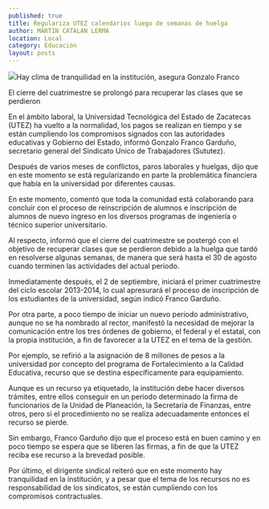 ```yaml
---
published: true
title: Regulariza UTEZ calendarios luego de semanas de huelga
author: MARTIN CATALAN LERMA
location: Local
category: Educación
layout: posts
---
```


![](http://i.imgur.com/0CzBnBxm.jpg)Hay clima de tranquilidad en la institución, asegura Gonzalo Franco

El cierre del cuatrimestre se prolongó para recuperar las clases que se perdieron

En el ámbito laboral, la Universidad Tecnológica del Estado de Zacatecas (UTEZ) ha vuelto a la normalidad, los pagos se realizan en tiempo y se están cumpliendo los compromisos signados con las autoridades educativas y Gobierno del Estado, informó Gonzalo Franco Garduño, secretario general del Sindicato Unico de Trabajadores (Sututez).

Después de varios meses de conflictos, paros laborales y huelgas, dijo que en este momento se está regularizando en parte la problemática financiera que había en la universidad por diferentes causas.

En este momento, comentó que toda la comunidad está colaborando para concluir con el proceso de reinscripción de alumnos e inscripción de alumnos de nuevo ingreso en los diversos programas de ingeniería o técnico superior universitario.

Al respecto, informó que el cierre del cuatrimestre se postergó con el objetivo de recuperar clases que se perdieron debido a la huelga que tardó en resolverse algunas semanas, de manera que será hasta el 30 de agosto cuando terminen las actividades del actual periodo.

Inmediatamente después, el 2 de septiembre, iniciará el primer cuatrimestre del ciclo escolar 2013-2014, lo cual apresurará el proceso de inscripción de los estudiantes de la universidad, según indicó Franco Garduño.

Por otra parte, a poco tiempo de iniciar un nuevo periodo administrativo, aunque no se ha nombrado al rector, manifestó la necesidad de mejorar la comunicación entre los tres órdenes de gobierno, el federal y el estatal, con la propia institución, a fin de favorecer a la UTEZ en el tema de la gestión.

Por ejemplo, se refirió a la asignación de 8 millones de pesos a la universidad por concepto del programa de Fortalecimiento a la Calidad Educativa, recurso que se destina específicamente para equipamiento.

Aunque es un recurso ya etiquetado, la institución debe hacer diversos trámites, entre ellos conseguir en un periodo determinado la firma de funcionarios de la Unidad de Planeación, la Secretaría de Finanzas, entre otros, pero si el procedimiento no se realiza adecuadamente entonces el recurso se pierde.

Sin embargo, Franco Garduño dijo que el proceso está en buen camino y en poco tiempo se espera que se liberen las firmas, a fin de que la UTEZ reciba ese recurso a la brevedad posible.

Por último, el dirigente sindical reiteró que en este momento hay tranquilidad en la institución, y a pesar que el tema de los recursos no es responsabilidad de los sindicatos, se están cumpliendo con los compromisos contractuales.
